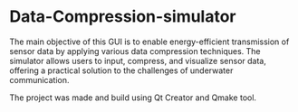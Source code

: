 # Data-Compression-simulator

The main objective of this GUI is to enable energy-efficient transmission of sensor data by applying various data compression techniques. The simulator allows users to input, compress, and visualize sensor data, offering a practical solution to the challenges of underwater communication.

The project was made and build using Qt Creator and Qmake tool.
